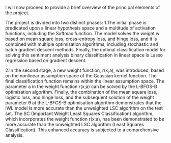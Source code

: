 I will now proceed to provide a brief overview of the principal elements of the project.

The project is divided into two distinct phases:
1.The initial phase is predicated upon a linear hypothesis space and a multitude of activation functions, including the Softmax function. The model solves the weight w based on mean square loss, cross-entropy loss, and hinge loss, and it is combined with multiple optimisation algorithms, including stochastic and batch gradient descent methods. Finally, the optimal classification model for solving this sentiment analysis binary classification in linear space is Lasso regression based on gradient descent. 

2.In the second stage, a new weight function, r(x;a), was introduced, based on the nonlinear assumption space of the Gaussian kernel function. The final classification function remains within the linear assumption space. The parameter a in the weight function r(x;a) can be solved by the L-BFGS-B optimisation algorithm. Finally, the combination of the mean square loss, logistic loss, and hinge loss, and the subsequent solution of the weight parameter θ at the L-BFGS-B optimisation algorithm demonstrates that the IWL model is more accurate than the unweighted LSC algorithm on the test set. The SC (Important Weight Least Squares Classification) algorithm, which incorporates the weight function r(x;a), has been demonstrated to be more accurate than the unweighted LSC algorithm (Least Squares Classification). This enhanced accuracy is subjected to a comprehensive analysis.
